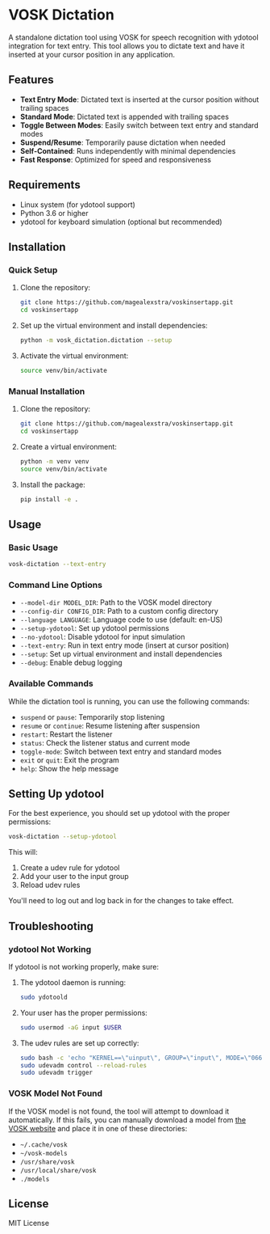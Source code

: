 # VOSK Dictation

A standalone dictation tool using VOSK for speech recognition with ydotool integration for text entry. This tool allows you to dictate text and have it inserted at your cursor position in any application.

## Features

- **Text Entry Mode**: Dictated text is inserted at the cursor position without trailing spaces
- **Standard Mode**: Dictated text is appended with trailing spaces
- **Toggle Between Modes**: Easily switch between text entry and standard modes
- **Suspend/Resume**: Temporarily pause dictation when needed
- **Self-Contained**: Runs independently with minimal dependencies
- **Fast Response**: Optimized for speed and responsiveness

## Requirements

- Linux system (for ydotool support)
- Python 3.6 or higher
- ydotool for keyboard simulation (optional but recommended)

## Installation

### Quick Setup

1. Clone the repository:
   ```bash
   git clone https://github.com/magealexstra/voskinsertapp.git
   cd voskinsertapp
   ```

2. Set up the virtual environment and install dependencies:
   ```bash
   python -m vosk_dictation.dictation --setup
   ```

3. Activate the virtual environment:
   ```bash
   source venv/bin/activate
   ```

### Manual Installation

1. Clone the repository:
   ```bash
   git clone https://github.com/magealexstra/voskinsertapp.git
   cd voskinsertapp
   ```

2. Create a virtual environment:
   ```bash
   python -m venv venv
   source venv/bin/activate
   ```

3. Install the package:
   ```bash
   pip install -e .
   ```

## Usage

### Basic Usage

```bash
vosk-dictation --text-entry
```

### Command Line Options

- `--model-dir MODEL_DIR`: Path to the VOSK model directory
- `--config-dir CONFIG_DIR`: Path to a custom config directory
- `--language LANGUAGE`: Language code to use (default: en-US)
- `--setup-ydotool`: Set up ydotool permissions
- `--no-ydotool`: Disable ydotool for input simulation
- `--text-entry`: Run in text entry mode (insert at cursor position)
- `--setup`: Set up virtual environment and install dependencies
- `--debug`: Enable debug logging

### Available Commands

While the dictation tool is running, you can use the following commands:

- `suspend` or `pause`: Temporarily stop listening
- `resume` or `continue`: Resume listening after suspension
- `restart`: Restart the listener
- `status`: Check the listener status and current mode
- `toggle-mode`: Switch between text entry and standard modes
- `exit` or `quit`: Exit the program
- `help`: Show the help message

## Setting Up ydotool

For the best experience, you should set up ydotool with the proper permissions:

```bash
vosk-dictation --setup-ydotool
```

This will:
1. Create a udev rule for ydotool
2. Add your user to the input group
3. Reload udev rules

You'll need to log out and log back in for the changes to take effect.

## Troubleshooting

### ydotool Not Working

If ydotool is not working properly, make sure:

1. The ydotool daemon is running:
   ```bash
   sudo ydotoold
   ```

2. Your user has the proper permissions:
   ```bash
   sudo usermod -aG input $USER
   ```

3. The udev rules are set up correctly:
   ```bash
   sudo bash -c 'echo "KERNEL==\"uinput\", GROUP=\"input\", MODE=\"0660\", OPTIONS+=\"static_node=uinput\"" > /etc/udev/rules.d/60-ydotool.rules'
   sudo udevadm control --reload-rules
   sudo udevadm trigger
   ```

### VOSK Model Not Found

If the VOSK model is not found, the tool will attempt to download it automatically. If this fails, you can manually download a model from [the VOSK website](https://alphacephei.com/vosk/models) and place it in one of these directories:

- `~/.cache/vosk`
- `~/vosk-models`
- `/usr/share/vosk`
- `/usr/local/share/vosk`
- `./models`

## License

MIT License
